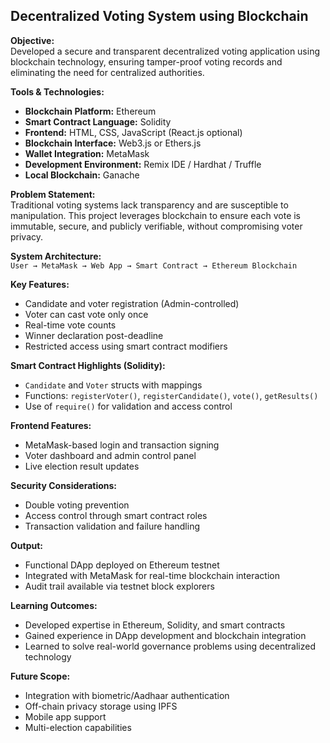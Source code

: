 ## Decentralized Voting System using Blockchain

**Objective:**  
Developed a secure and transparent decentralized voting application using blockchain technology, ensuring tamper-proof voting records and eliminating the need for centralized authorities.

**Tools & Technologies:**  
- **Blockchain Platform:** Ethereum  
- **Smart Contract Language:** Solidity  
- **Frontend:** HTML, CSS, JavaScript (React.js optional)  
- **Blockchain Interface:** Web3.js or Ethers.js  
- **Wallet Integration:** MetaMask  
- **Development Environment:** Remix IDE / Hardhat / Truffle  
- **Local Blockchain:** Ganache  

**Problem Statement:**  
Traditional voting systems lack transparency and are susceptible to manipulation. This project leverages blockchain to ensure each vote is immutable, secure, and publicly verifiable, without compromising voter privacy.

**System Architecture:**  
`User → MetaMask → Web App → Smart Contract → Ethereum Blockchain`

**Key Features:**  
- Candidate and voter registration (Admin-controlled)  
- Voter can cast vote only once  
- Real-time vote counts  
- Winner declaration post-deadline  
- Restricted access using smart contract modifiers

**Smart Contract Highlights (Solidity):**  
- `Candidate` and `Voter` structs with mappings  
- Functions: `registerVoter()`, `registerCandidate()`, `vote()`, `getResults()`  
- Use of `require()` for validation and access control  

**Frontend Features:**  
- MetaMask-based login and transaction signing  
- Voter dashboard and admin control panel  
- Live election result updates  

**Security Considerations:**  
- Double voting prevention  
- Access control through smart contract roles  
- Transaction validation and failure handling  

**Output:**  
- Functional DApp deployed on Ethereum testnet  
- Integrated with MetaMask for real-time blockchain interaction  
- Audit trail available via testnet block explorers  

**Learning Outcomes:**  
- Developed expertise in Ethereum, Solidity, and smart contracts  
- Gained experience in DApp development and blockchain integration  
- Learned to solve real-world governance problems using decentralized technology  

**Future Scope:**  
- Integration with biometric/Aadhaar authentication  
- Off-chain privacy storage using IPFS  
- Mobile app support  
- Multi-election capabilities  
